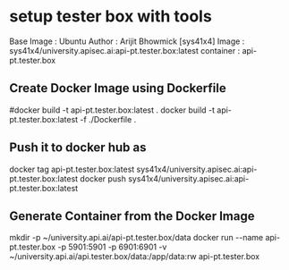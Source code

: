 # setup tester box with tools
Base Image : Ubuntu
Author : Arijit Bhowmick [sys41x4]
Image : sys41x4/university.apisec.ai:api-pt.tester.box:latest
container : api-pt.tester.box

## Create Docker Image using Dockerfile
#docker build -t api-pt.tester.box:latest .
docker build -t api-pt.tester.box:latest -f ./Dockerfile .

## Push it to docker hub as 
docker tag api-pt.tester.box:latest sys41x4/university.apisec.ai:api-pt.tester.box:latest
docker push sys41x4/university.apisec.ai:api-pt.tester.box:latest


## Generate Container from the Docker Image
mkdir -p ~/university.api.ai/api-pt.tester.box/data
docker run --name api-pt.tester.box -p 5901:5901 -p 6901:6901 -v ~/university.api.ai/api.tester.box/data:/app/data:rw api-pt.tester.box
